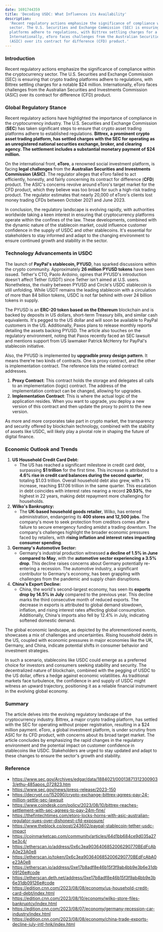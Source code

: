```yaml
---
date: 1691744359
title: 'Decoding USDC: What Influences its Availability'
description:
  'Recent regulatory actions emphasize the significance of compliance within the cryptocurrency
  sector. The U.S. Securities and Exchange Commission (SEC) is ensuring that crypto trading
  platforms adhere to regulations, with Bittrex settling charges for a notable $24 million.
  Internationally, eToro faces challenges from the Australian Securities and Investments Commission
  (ASIC) over its contract for difference (CFD) product.'
---
```


### **Introduction**

Recent regulatory actions emphasize the significance of compliance within the cryptocurrency sector.
The U.S. Securities and Exchange Commission (SEC) is ensuring that crypto trading platforms adhere
to regulations, with Bittrex settling charges for a notable $24 million. Internationally, eToro
faces challenges from the Australian Securities and Investments Commission (ASIC) over its contract
for difference (CFD) product.

### **Global Regulatory Stance**

Recent regulatory actions have highlighted the importance of compliance in the cryptocurrency
industry. The U.S. Securities and Exchange Commission (**SEC**) has taken significant steps to
ensure that crypto asset trading platforms adhere to established regulations. **Bittrex, a prominent
crypto asset trading platform, has settled charges with the SEC for operating as an unregistered
national securities exchange, broker, and clearing agency. The settlement includes a substantial
monetary payment of $24 million.**

On the international front, **eToro**, a renowned social investment platform, is facing **legal
challenges** from the **Australian Securities and Investments Commission (ASIC)**. The regulator
alleges that eToro failed to act efficiently, honestly, and fairly concerning its contract for
difference (**CFD**) product. The ASIC's concerns revolve around eToro's target market for the CFD
product, which they believe was too broad for such a high-risk trading product. The regulator
estimates that nearly 20,000 of eToro's clients lost money trading CFDs between October 2021 and
June 2023.

In conclusion, the regulatory landscape is evolving rapidly, with authorities worldwide taking a
keen interest in ensuring that cryptocurrency platforms operate within the confines of the law.
These developments, combined with the dynamic nature of the stablecoin market, could influence
customer confidence in the supply of USDC and other stablecoins. It's essential for stakeholders to
stay informed and adapt to the changing environment to ensure continued growth and stability in the
sector.

### **Technology Advancements in USDC**

The launch of **PayPal's stablecoin, PYUSD**, has sparked discussions within the crypto community.
Approximately **26 million PYUSD tokens** have been issued. Tether's CTO, Paolo Ardoino, opines that
PYUSD's introduction doesn't affect Tether (USDT) since Tether isn't aimed at U.S. users.
Nonetheless, the rivalry between PYUSD and Circle's USDC stablecoin is still unfolding. While USDT
remains the leading stablecoin with a circulation of more than 84 billion tokens, USDC is not far
behind with over 24 billion tokens in supply.

The PYUSD is an **ERC-20 token based on the Ethereum** blockchain and is backed by deposits in US
dollars, short-term Treasury bills, and similar cash equivalents. It's pegged to the US dollar and
will soon be available to PayPal customers in the US. Additionally, Paxos plans to release monthly
reports detailing the assets backing PYUSD. The article also touches on the regulatory environment,
noting that Paxos recently faced an SEC lawsuit and mentions support from US lawmaker Patrick
McHenry for PayPal's stablecoin initiative.

Also, the PYUSD is implemented by **upgradble proxy design pattern**. It means there’re two kinds of
contracts. One is proxy contract, and the other is implementation contract. The reference lists the
related contract addresses.

1. **Proxy Contract**: This contract holds the storage and delegates all calls to an implementation
   (logic) contract. The address of the implementation contract can be changed, allowing for
   upgrades.
2. **Implementation Contract**: This is where the actual logic of the application resides. When you
   want to upgrade, you deploy a new version of this contract and then update the proxy to point to
   the new version.

As more and more corporates take part in crypto market, the transparency and security offered by
blockchain technology, combined with the stability of assets like USDC, will likely play a pivotal
role in shaping the future of digital finance.

### **Economic Outlook and Trends**

1. **US Household Credit Card Debt:**
   - The US has reached a significant milestone in credit card debt, surpassing **$1 trillion** for
     the first time. This increase is attributed to a **4.6% rise in credit card balances during the
     second quarter**, totaling $1.03 trillion. Overall household debt also grew, with a 1%
     increase, reaching $17.06 trillion in the same quarter. This escalation in debt coincides with
     interest rates nearing a record **20.53%**, the highest in 22 years, making debt repayment more
     challenging for households.
2. **Wilko's Bankruptcy:**
   - The **UK-based household goods retailer**, Wilko, has entered administration, endangering its
     **400 stores and 12,500 jobs**. The company's move to seek protection from creditors comes
     after a failure to secure emergency funding amidst a trading downturn. The company's challenges
     highlight the broader economic pressures faced by retailers, with **rising inflation and
     interest rates impacting consumer spending**.
3. **Germany's Automotive Sector:**
   - Germany's industrial production witnessed **a decline of 1.5% in June compared to May**, with
     the **automotive sector experiencing a 3.5% drop**. This decline raises concerns about Germany
     potentially re-entering a recession. The automotive industry, a significant contributor to
     Germany's economy, has been grappling with challenges from the pandemic and supply chain
     disruptions.
4. **China's Export Decline:**
   - China, the world's second-largest economy, has seen its **exports drop by 14.5% in July**
     compared to the previous year. This decline marks the third consecutive month of reduced
     exports. The decrease in exports is attributed to global demand slowdown, inflation, and rising
     interest rates affecting global consumption. Additionally, China's imports also fell by 12.4%
     in July, indicating softened domestic demand.

The global economic landscape, as depicted by the aforementioned events, showcases a mix of
challenges and uncertainties. Rising household debts in the US, coupled with economic pressures in
major economies like the UK, Germany, and China, indicate potential shifts in consumer behavior and
investment strategies.

In such a scenario, stablecoins like USDC could emerge as a preferred choice for investors and
consumers seeking stability and security. The decentralized nature of blockchain, combined with the
pegging of USDC to the US dollar, offers a hedge against economic volatilities. As traditional
markets face turbulence, the confidence in and supply of USDC might witness an upward trajectory,
positioning it as a reliable financial instrument in the evolving global economy.

### **Summary**

The article delves into the evolving regulatory landscape of the cryptocurrency industry. Bittrex, a
major crypto trading platform, has settled with the SEC for operating without proper registration,
resulting in a $24 million payment. eToro, a global investment platform, is under scrutiny from ASIC
for its CFD product, with concerns about its broad target market. The article concludes by
emphasizing the rapid changes in the regulatory environment and the potential impact on customer
confidence in stablecoins like USDC. Stakeholders are urged to stay updated and adapt to these
changes to ensure the sector's growth and stability.

### **Reference**

- https://www.sec.gov/Archives/edgar/data/1884021/000138713123009033/ethu-485apos_072823.htm
- https://www.sec.gov/news/press-release/2023-150
- https://decrypt.co/152090/crypto-exchange-bittrex-agrees-pay-24-million-settle-sec-lawsuit
- https://www.coindesk.com/policy/2023/08/10/bittrex-reaches-settlement-with-sec-agrees-to-pay-24m-fine/
- https://thefintechtimes.com/etoro-locks-horns-with-asic-australian-regulator-sues-over-dishonest-cfd-exposure/
- https://www.theblock.co/post/243602/paypal-stablecoin-tether-usdc-impact
- https://coinmarketcap.com/community/articles/64d1bb684ce9d035a27be3c4/
- https://etherscan.io/address/0x6c3ea9036406852006290770BEdFcAbA0e23A0e8
- https://etherscan.io/token/0x6c3ea9036406852006290770BEdFcAbA0e23A0e8
- https://etherscan.io/address/0xe17b8adf8e46b15f3f9ab4bb9e3b6e31db09126e#code
- https://etherscan.deth.net/address/0xe17b8adf8e46b15f3f9ab4bb9e3b6e31db09126e#code
- https://edition.cnn.com/2023/08/08/economy/us-household-credit-card-debt/index.html
- https://edition.cnn.com/2023/08/10/economy/wilko-store-files-bankruptcy/index.html
- https://edition.cnn.com/2023/08/07/economy/germany-recession-car-industry/index.html
- https://edition.cnn.com/2023/08/08/economy/china-trade-exports-decline-july-intl-hnk/index.html
